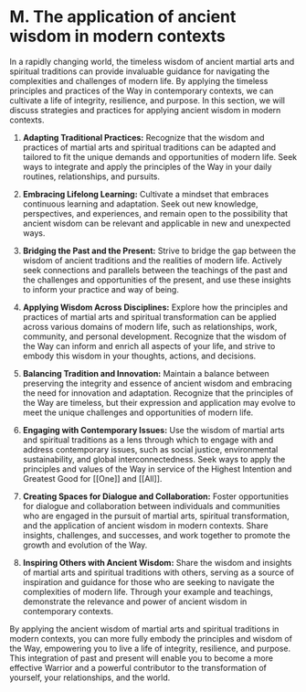 # M. The application of ancient wisdom in modern contexts

In a rapidly changing world, the timeless wisdom of ancient martial arts and spiritual traditions can provide invaluable guidance for navigating the complexities and challenges of modern life. By applying the timeless principles and practices of the Way in contemporary contexts, we can cultivate a life of integrity, resilience, and purpose. In this section, we will discuss strategies and practices for applying ancient wisdom in modern contexts.

1.  **Adapting Traditional Practices:** Recognize that the wisdom and practices of martial arts and spiritual traditions can be adapted and tailored to fit the unique demands and opportunities of modern life. Seek ways to integrate and apply the principles of the Way in your daily routines, relationships, and pursuits.
    
2.  **Embracing Lifelong Learning:** Cultivate a mindset that embraces continuous learning and adaptation. Seek out new knowledge, perspectives, and experiences, and remain open to the possibility that ancient wisdom can be relevant and applicable in new and unexpected ways.
    
3.  **Bridging the Past and the Present:** Strive to bridge the gap between the wisdom of ancient traditions and the realities of modern life. Actively seek connections and parallels between the teachings of the past and the challenges and opportunities of the present, and use these insights to inform your practice and way of being.
    
4.  **Applying Wisdom Across Disciplines:** Explore how the principles and practices of martial arts and spiritual transformation can be applied across various domains of modern life, such as relationships, work, community, and personal development. Recognize that the wisdom of the Way can inform and enrich all aspects of your life, and strive to embody this wisdom in your thoughts, actions, and decisions.
    
5.  **Balancing Tradition and Innovation:** Maintain a balance between preserving the integrity and essence of ancient wisdom and embracing the need for innovation and adaptation. Recognize that the principles of the Way are timeless, but their expression and application may evolve to meet the unique challenges and opportunities of modern life.
    
6.  **Engaging with Contemporary Issues:** Use the wisdom of martial arts and spiritual traditions as a lens through which to engage with and address contemporary issues, such as social justice, environmental sustainability, and global interconnectedness. Seek ways to apply the principles and values of the Way in service of the Highest Intention and Greatest Good for [[One]] and [[All]].
    
7.  **Creating Spaces for Dialogue and Collaboration:** Foster opportunities for dialogue and collaboration between individuals and communities who are engaged in the pursuit of martial arts, spiritual transformation, and the application of ancient wisdom in modern contexts. Share insights, challenges, and successes, and work together to promote the growth and evolution of the Way.
    
8.  **Inspiring Others with Ancient Wisdom:** Share the wisdom and insights of martial arts and spiritual traditions with others, serving as a source of inspiration and guidance for those who are seeking to navigate the complexities of modern life. Through your example and teachings, demonstrate the relevance and power of ancient wisdom in contemporary contexts.
    

By applying the ancient wisdom of martial arts and spiritual traditions in modern contexts, you can more fully embody the principles and wisdom of the Way, empowering you to live a life of integrity, resilience, and purpose. This integration of past and present will enable you to become a more effective Warrior and a powerful contributor to the transformation of yourself, your relationships, and the world.